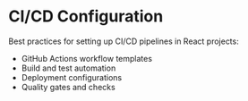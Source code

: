 # CI/CD Configuration

Best practices for setting up CI/CD pipelines in React projects:

- GitHub Actions workflow templates
- Build and test automation
- Deployment configurations
- Quality gates and checks
